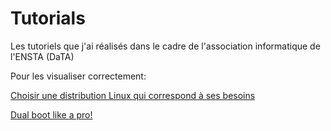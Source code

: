 # Tutorials
Les tutoriels que j'ai réalisés dans le cadre de l'association informatique de l'ENSTA (DaTA)

Pour les visualiser correctement:

[Choisir une distribution Linux qui correspond à ses besoins](https://qkrempp.github.io/Tutorials/Choisir%20une%20distribution%20Linux%20qui%20correspond%20%C3%A0%20ses%20besoins.html)

[Dual boot like a pro!](https://qkrempp.github.io/Tutorials/Dual%20Boot%20like%20a%20pro!.html)
